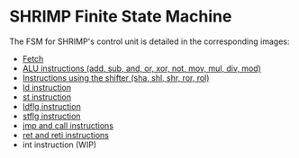 # SHRIMP Finite State Machine

The FSM for SHRIMP's control unit is detailed in the corresponding images:

* [Fetch](fetch.png)
* [ALU instructions (add, sub, and, or, xor, not, mov, mul, div, mod)](ALU.png)
* [Instructions using the shifter (sha, shl, shr, ror, rol)](shifting.png)
* [ld instruction](ld.png)
* [st instruction](st.png)
* [ldflg instruction](ldflg.png)
* [stflg instruction](stflg.png)
* [jmp and call instructions](jmp.png)
* [ret and reti instructions](ret.png)
* int instruction (WIP)
